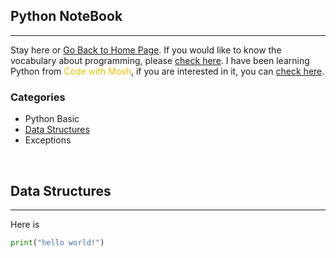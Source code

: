 <style>
.highlight1{
    color: #EAC100;
}
.highlight2{
    color: #AFAF61;
}
.comingsoon{
    color: red;
}
</style>

## Python NoteBook
---

Stay here or [Go Back to Home Page](../README.md).
If you would like to know the vocabulary about programming, please [check here](https://hackmd.io/@s4y0wTjhTAipbBv-m9yryg/rJTNZBXaH). 
I have been learning Python from <font class="highlight1">Code with Mosh</font>, if you are interested in it, you can [check here](https://codewithmosh.com/).

### Categories
* Python Basic
* [Data Structures](#data-structures)
* Exceptions

<br/>

## Data Structures
---

Here is 

```python
print("hello world!")
```